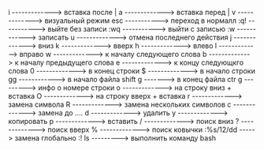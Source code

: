 i -------------> вставка после |
a -------------> вставка перед |
v -------------> визуальный режим
esc -----------> переход в нормалл
:q! -----------> выйте без записи
:wq -----------> выйти с записью
:w ------------> записать
u -------------> отмена последнего действия
j -------------> вниз
k -------------> вверх
h -------------> влево
l -------------> вправо
w -------------> к началу следующего слова
b -------------> к началу предыдущего слова
e -------------> к концу следующкго слова
0 -------------> в конец строки
$ -------------> в начало строки
gg ------------> в начало файла
shift g -------> в конец файла
ctr g ---------> инфо о номере строки
o -------------> на строку вниз + вставка
O -------------> на строку вверх + вставка
r -------------> замена символа
R -------------> замена нескольких символов
c -------------> замена до ....
d -------------> удалить
y -------------> копировать
p -------------> вставить
/ -------------> поиск вниз
? -------------> поиск вверх
% -------------> поиск ковычки
:%s/12/dd -----> замена глобально
:! ls ---------> выполнить команду bash
